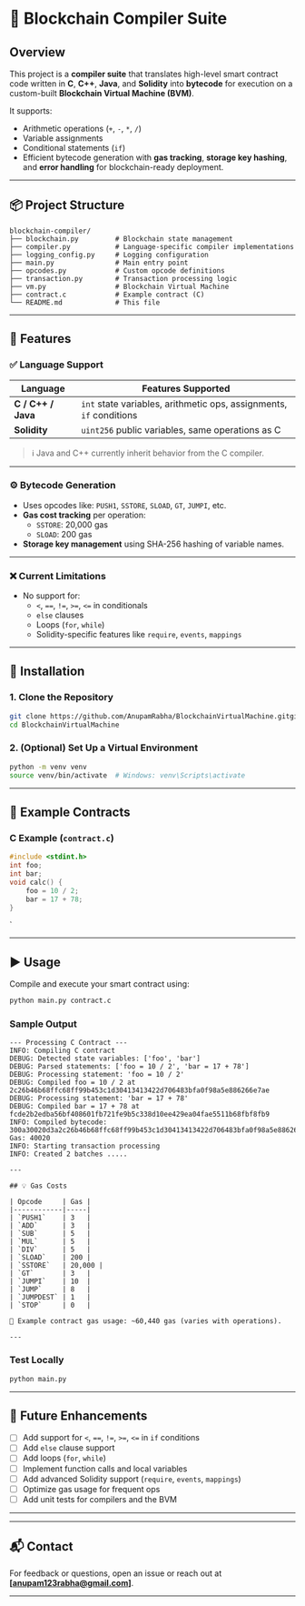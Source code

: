 
# 🧠 Blockchain Compiler Suite

## Overview

This project is a **compiler suite** that translates high-level smart contract code written in **C**, **C++**, **Java**, and **Solidity** into **bytecode** for execution on a custom-built **Blockchain Virtual Machine (BVM)**.

It supports:
- Arithmetic operations (`+`, `-`, `*`, `/`)
- Variable assignments
- Conditional statements (`if`)
- Efficient bytecode generation with **gas tracking**, **storage key hashing**, and **error handling** for blockchain-ready deployment.

---

## 📦 Project Structure

```
blockchain-compiler/
├── blockchain.py         # Blockchain state management
├── compiler.py           # Language-specific compiler implementations
├── logging_config.py     # Logging configuration
├── main.py               # Main entry point
├── opcodes.py            # Custom opcode definitions
├── transaction.py        # Transaction processing logic
├── vm.py                 # Blockchain Virtual Machine
├── contract.c            # Example contract (C)
└── README.md             # This file
```

---

## 🚀 Features

### ✅ Language Support

| Language | Features Supported |
|---------|--------------------|
| **C / C++ / Java** | `int` state variables, arithmetic ops, assignments, `if` conditions |
| **Solidity** | `uint256` public variables, same operations as C |

> ℹ️ Java and C++ currently inherit behavior from the C compiler.

---

### ⚙️ Bytecode Generation

- Uses opcodes like: `PUSH1`, `SSTORE`, `SLOAD`, `GT`, `JUMPI`, etc.
- **Gas cost tracking** per operation:
  - `SSTORE`: 20,000 gas
  - `SLOAD`: 200 gas
- **Storage key management** using SHA-256 hashing of variable names.

---

### ❌ Current Limitations

- No support for:
  - `<`, `==`, `!=`, `>=`, `<=` in conditionals
  - `else` clauses
  - Loops (`for`, `while`)
  - Solidity-specific features like `require`, `events`, `mappings`

---

## 🔧 Installation

### 1. Clone the Repository

```bash
git clone https://github.com/AnupamRabha/BlockchainVirtualMachine.gitgit
cd BlockchainVirtualMachine
```

### 2. (Optional) Set Up a Virtual Environment

```bash
python -m venv venv
source venv/bin/activate  # Windows: venv\Scripts\activate
```

---

## 📝 Example Contracts

### C Example (`contract.c`)
```c
#include <stdint.h>
int foo;
int bar;
void calc() {
    foo = 10 / 2;
    bar = 17 + 78;
}
```
`

---

## ▶️ Usage

Compile and execute your smart contract using:

```bash
python main.py contract.c
```

### Sample Output

```
--- Processing C Contract ---
INFO: Compiling C contract
DEBUG: Detected state variables: ['foo', 'bar']
DEBUG: Parsed statements: ['foo = 10 / 2', 'bar = 17 + 78']
DEBUG: Processing statement: 'foo = 10 / 2'
DEBUG: Compiled foo = 10 / 2 at 2c26b46b68ffc68ff99b453c1d30413413422d706483bfa0f98a5e886266e7ae
DEBUG: Processing statement: 'bar = 17 + 78'
DEBUG: Compiled bar = 17 + 78 at fcde2b2edba56bf408601fb721fe9b5c338d10ee429ea04fae5511b68fbf8fb9
INFO: Compiled bytecode: 300a30020d3a2c26b46b68ffc68ff99b453c1d30413413422d706483bfa0f98a5e886266e7ae3011304e0a3afcde2b2edba56bf408601fb721fe9b5c338d10ee429ea04fae5511b68fbf8fb900, Gas: 40020
INFO: Starting transaction processing
INFO: Created 2 batches .....

---

## 💡 Gas Costs

| Opcode     | Gas |
|------------|-----|
| `PUSH1`    | 3   |
| `ADD`      | 3   |
| `SUB`      | 5   |
| `MUL`      | 5   |
| `DIV`      | 5   |
| `SLOAD`    | 200 |
| `SSTORE`   | 20,000 |
| `GT`       | 3   |
| `JUMPI`    | 10  |
| `JUMP`     | 8   |
| `JUMPDEST` | 1   |
| `STOP`     | 0   |

🧮 Example contract gas usage: ~60,440 gas (varies with operations).

---
```

###  Test Locally
```bash
python main.py
```
---

## 🔭 Future Enhancements

- [ ] Add support for `<`, `==`, `!=`, `>=`, `<=` in `if` conditions
- [ ] Add `else` clause support
- [ ] Add loops (`for`, `while`)
- [ ] Implement function calls and local variables
- [ ] Add advanced Solidity support (`require`, `events`, `mappings`)
- [ ] Optimize gas usage for frequent ops
- [ ] Add unit tests for compilers and the BVM

---
---

## 📬 Contact

For feedback or questions, open an issue or reach out at **[anupam123rabha@gmail.com]**.

---
